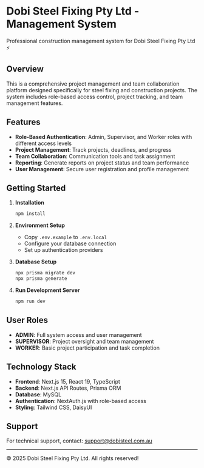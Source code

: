 # Dobi Steel Fixing Pty Ltd - Management System

Professional construction management system for Dobi Steel Fixing Pty Ltd ⚡️

## Overview

This is a comprehensive project management and team collaboration platform designed specifically for steel fixing and construction projects. The system includes role-based access control, project tracking, and team management features.

## Features

- **Role-Based Authentication**: Admin, Supervisor, and Worker roles with different access levels
- **Project Management**: Track projects, deadlines, and progress
- **Team Collaboration**: Communication tools and task assignment
- **Reporting**: Generate reports on project status and team performance
- **User Management**: Secure user registration and profile management

## Getting Started

1. **Installation**
   ```bash
   npm install
   ```

2. **Environment Setup**
   - Copy `.env.example` to `.env.local`
   - Configure your database connection
   - Set up authentication providers

3. **Database Setup**
   ```bash
   npx prisma migrate dev
   npx prisma generate
   ```

4. **Run Development Server**
   ```bash
   npm run dev
   ```

## User Roles

- **ADMIN**: Full system access and user management
- **SUPERVISOR**: Project oversight and team management
- **WORKER**: Basic project participation and task completion

## Technology Stack

- **Frontend**: Next.js 15, React 19, TypeScript
- **Backend**: Next.js API Routes, Prisma ORM
- **Database**: MySQL
- **Authentication**: NextAuth.js with role-based access
- **Styling**: Tailwind CSS, DaisyUI

## Support

For technical support, contact: support@dobisteel.com.au

---

© 2025 Dobi Steel Fixing Pty Ltd. All rights reserved!

